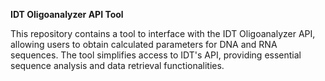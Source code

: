 **IDT Oligoanalyzer API Tool**

This repository contains a tool to interface with the IDT Oligoanalyzer API, allowing users to obtain calculated parameters for DNA and RNA sequences. The tool simplifies access to IDT's API, providing essential sequence analysis and data retrieval functionalities. 
